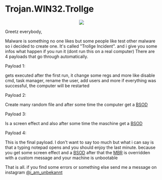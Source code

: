 # Trojan.WIN32.Trollge

<p align="center">
  <img src="https://cdn.discordapp.com/attachments/808620387390324746/992774610640703498/1.png">
</p>

Greetz everybody,

Malware is something no one likes but some people like test other malware so i decided to create one.
It's called "Trollge Incident". and i give you some infos what happen if you run it (dont run this on a real computer)
There are 4 payloads that go through automatically.

Payload 1:

gets executed after the first run, it change some regs and more like disable cmd, task manager, rename the user, add users and more
if everything was successful, the computer will be restarted


Payload 2:

Create many random file and after some time the computer get a [BSOD](https://de.wikipedia.org/wiki/Bluescreen_(Windows))


Payload 3:

Is a screen effect and also after some time the maschine get a [BSOD](https://de.wikipedia.org/wiki/Bluescreen_(Windows))


Payload 4:

This is the final payload. I don't want to say too much but what i can say is that a typing notepad opens and you should enjoy the last minute. 
because you get some screen effect and a [BSOD](https://de.wikipedia.org/wiki/Bluescreen_(Windows)) after that the [MBR](https://de.wikipedia.org/wiki/Master_Boot_Record) is overridden with a custom message and your machine is unbootable
  
That is all. if you find some errors or something else send me a message on instagram [@i_am_unbekannt](https://instagram.com/i_am_unbekannt)
